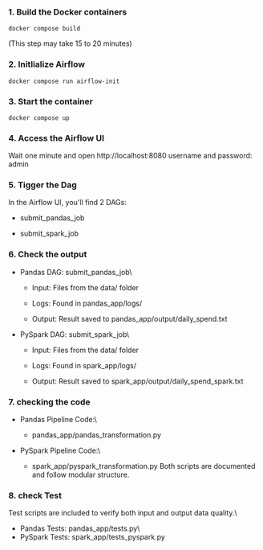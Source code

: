### 1. Build the Docker containers
    docker compose build 
(This step may take 15 to 20 minutes)    
### 2. Initlialize Airflow
    docker compose run airflow-init
### 3. Start the container
    docker compose up
### 4. Access the Airflow UI
Wait one minute and open
http://localhost:8080   username and password: admin

### 5. Tigger the Dag 
In the Airflow UI, you'll find 2 DAGs:

- submit_pandas_job

- submit_spark_job

### 6. Check the output
- Pandas DAG: submit_pandas_job\
    - Input: Files from the data/ folder

    - Logs: Found in pandas_app/logs/

    - Output: Result saved to pandas_app/output/daily_spend.txt

- PySpark DAG: submit_spark_job\
    - Input: Files from the data/ folder

    - Logs: Found in spark_app/logs/

    - Output: Result saved to spark_app/output/daily_spend_spark.txt


### 7. checking the code
- Pandas Pipeline Code:\
    - pandas_app/pandas_transformation.py

- PySpark Pipeline Code:\
    - spark_app/pyspark_transformation.py
Both scripts are documented and follow modular structure.
### 8. check Test
Test scripts are included to verify both input and output data quality.\
- Pandas Tests: pandas_app/tests.py\
- PySpark Tests: spark_app/tests_pyspark.py






